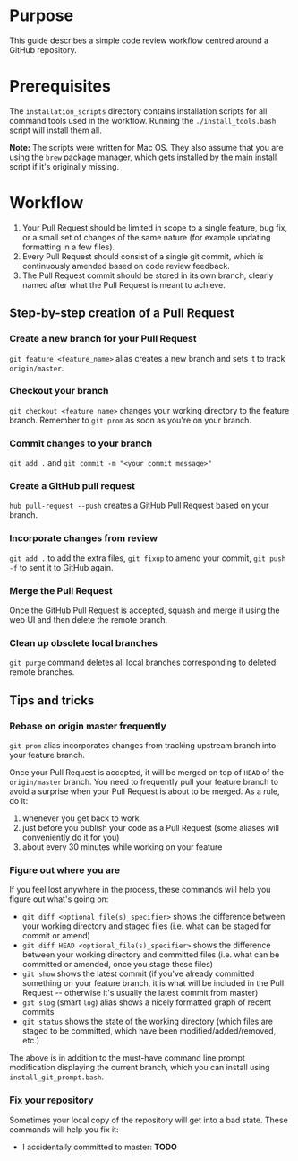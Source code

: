 # Purpose

This guide describes a simple code review workflow centred around a GitHub repository.

# Prerequisites

The `installation_scripts` directory contains installation scripts for all command tools used in the workflow. Running the `./install_tools.bash` script will install them all.

**Note:** The scripts were written for Mac OS. They also assume that you are using the `brew` package manager, which gets installed by the main install script if it's originally missing.

# Workflow

1. Your Pull Request should be limited in scope to a single feature, bug fix, or a small set of changes of the same nature (for example updating formatting in a few files).
2. Every Pull Request should consist of a single git commit, which is continuously amended based on code review feedback.
3. The Pull Request commit should be stored in its own branch, clearly named after what the Pull Request is meant to achieve.

## Step-by-step creation of a Pull Request

### Create a new branch for your Pull Request

`git feature <feature_name>` alias creates a new branch and sets it to track `origin/master`.

### Checkout your branch

`git checkout <feature_name>` changes your working directory to the feature branch. Remember to `git prom` as soon as you're on your branch.

### Commit changes to your branch

`git add .` and `git commit -m "<your commit message>"`

### Create a GitHub pull request

`hub pull-request --push` creates a GitHub Pull Request based on your branch.

### Incorporate changes from review

`git add .` to add the extra files, `git fixup` to amend your commit, `git push -f` to sent it to GitHub again.

### Merge the Pull Request

Once the GitHub Pull Request is accepted, squash and merge it using the web UI and then delete the remote branch.

### Clean up obsolete local branches

`git purge` command deletes all local branches corresponding to deleted remote branches.

## Tips and tricks

### Rebase on origin master frequently

`git prom` alias incorporates changes from tracking upstream branch into your feature branch.

Once your Pull Request is accepted, it will be merged on top of `HEAD` of the `origin/master` branch. You need to frequently pull your feature branch to avoid a surprise when your Pull Request is about to be merged. As a rule, do it:

1. whenever you get back to work
2. just before you publish your code as a Pull Request (some aliases will conveniently do it for you)
3. about every 30 minutes while working on your feature

### Figure out where you are

If you feel lost anywhere in the process, these commands will help you figure out what's going on:

* `git diff <optional_file(s)_specifier>` shows the difference between your working directory and staged files (i.e. what can be staged for commit or amend)
* `git diff HEAD <optional_file(s)_specifier>` shows the difference between your working directory and committed files (i.e. what can be committed or amended, once you stage these files)
* `git show` shows the latest commit (if you've already committed something on your feature branch, it is what will be included in the Pull Request -- otherwise it's usually the latest commit from master)
* `git slog` (smart `log`) alias shows a nicely formatted graph of recent commits
* `git status` shows the state of the working directory (which files are staged to be committed, which have been modified/added/removed, etc.)

The above is in addition to the must-have command line prompt modification displaying the current branch, which you can install using `install_git_prompt.bash`.

### Fix your repository

Sometimes your local copy of the repository will get into a bad state. These commands will help you fix it:

* I accidentally committed to master: **TODO**
